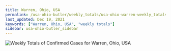 ```yaml
---
title: Warren, Ohio, USA
permalink: /usa-ohio-butler/weekly_totals/usa-ohio-warren-weekly_totals.html
last_updated: Dec 19, 2021
keywords: ["Warren, Ohio, USA", "weekly totals"]
sidebar: usa-ohio-butler_sidebar
---
```


![Weekly Totals of Confirmed Cases for Warren, Ohio, USA](/covid_tracker/images/graphs/usa-ohio-warren-weekly_totals_graph.png)
